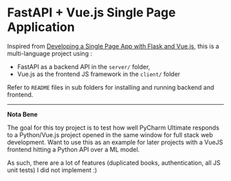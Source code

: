 # FastAPI + Vue.js Single Page Application

Inspired from [Developing a Single Page App with Flask and Vue.js](https://github.com/testdrivenio/flask-vue-crud),
this is a multi-language project using :
* FastAPI as a backend API in the `server/` folder,
* Vue.js as the frontend JS framework in the `client/` folder

Refer to `README` files in sub folders for installing and running backend and frontend.

<hr>

**Nota Bene**

The goal for this toy project is to test how well PyCharm Ultimate responds to a Python/Vue.js project 
opened in the same window for full stack web development. Want to use this as an example for later 
projects with a VueJS frontend hitting a Python API over a ML model.

As such, there are a lot of features (duplicated books, authentication, all JS unit tests) I did not implement :)
